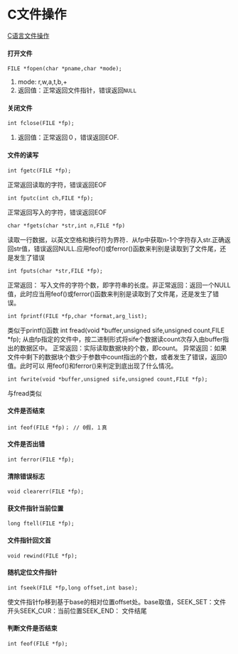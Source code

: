 C文件操作
=================
[C语言文件操作](http://www.cnblogs.com/likebeta/archive/2012/06/16/2551780.html)

#### 打开文件

    FILE *fopen(char *pname,char *mode);

1. mode: r,w,a,t,b,+
2. 返回值：正常返回文件指针，错误返回`NULL`


#### 关闭文件

    int fclose(FILE *fp);

1. 返回值：正常返回０，错误返回EOF.

#### 文件的读写

    int fgetc(FILE *fp); 
正常返回读取的字符，错误返回EOF

    int fputc(int ch,FILE *fp);
正常返回写入的字符，错误返回EOF

    char *fgets(char *str,int n,FILE *fp)
读取一行数据，以英文空格和换行符为界符．从fp中获取n-1个字符存入str.正确返回str值，错误返回NULL.应用feof()或ferror()函数来判别是读取到了文件尾，还是发生了错误

    int fputs(char *str,FILE *fp); 
正常返回： 写入文件的字符个数，即字符串的长度。非正常返回：返回一个NULL值，此时应当用feof()或ferror()函数来判别是读取到了文件尾，还是发生了错误。

    int fprintf(FILE *fp,char *format,arg_list); 
类似于printf()函数
    int fread(void *buffer,unsigned sife,unsigned count,FILE *fp); 
从由fp指定的文件中，按二进制形式将sife个数据读count次存入由buffer指出的数据区中。
正常返回：实际读取数据块的个数，即count。
异常返回：如果文件中剩下的数据块个数少于参数中count指出的个数，或者发生了错误，返回0值。此时可以
用feof()和ferror()来判定到底出现了什么情况。

    int fwrite(void *buffer,unsigned sife,unsigned count,FILE *fp);
与fread类似

#### 文件是否结束

    int feof(FILE *fp)； // 0假，１真　

#### 文件是否出错

    int ferror(FILE *fp);

#### 清除错误标志

    void clearerr(FILE *fp);

#### 获文件指针当前位置

    long ftell(FILE *fp);

#### 文件指针回文首

    void rewind(FILE *fp);

#### 随机定位文件指针

    int fseek(FILE *fp,long offset,int base); 

使文件指针fp移到基于base的相对位置offset处。base取值，SEEK_SET：文件开头SEEK_CUR：当前位置SEEK_END： 文件结尾

#### 判断文件是否结束

    int feof(FILE *fp);
